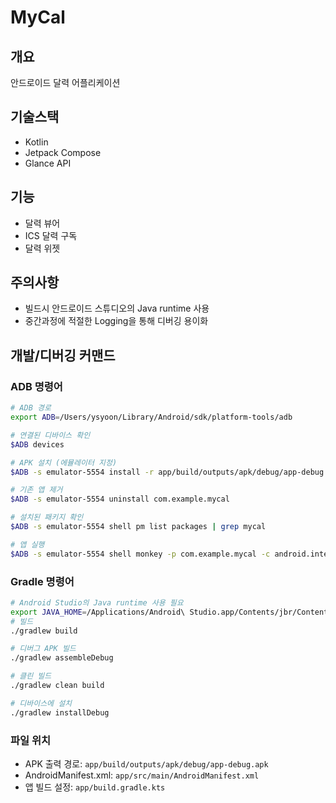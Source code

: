# MyCal

## 개요
안드로이드 달력 어플리케이션

## 기술스택
- Kotlin
- Jetpack Compose
- Glance API

## 기능
- 달력 뷰어
- ICS 달력 구독
- 달력 위젯

## 주의사항
- 빌드시 안드로이드 스튜디오의 Java runtime 사용
- 중간과정에 적절한 Logging을 통해 디버깅 용이화

## 개발/디버깅 커맨드

### ADB 명령어
```bash
# ADB 경로
export ADB=/Users/ysyoon/Library/Android/sdk/platform-tools/adb

# 연결된 디바이스 확인
$ADB devices

# APK 설치 (에뮬레이터 지정)
$ADB -s emulator-5554 install -r app/build/outputs/apk/debug/app-debug.apk

# 기존 앱 제거
$ADB -s emulator-5554 uninstall com.example.mycal

# 설치된 패키지 확인
$ADB -s emulator-5554 shell pm list packages | grep mycal

# 앱 실행
$ADB -s emulator-5554 shell monkey -p com.example.mycal -c android.intent.category.LAUNCHER 1
```

### Gradle 명령어
```bash
# Android Studio의 Java runtime 사용 필요
export JAVA_HOME=/Applications/Android\ Studio.app/Contents/jbr/Contents/Home && ./gradlew assembleDebug
# 빌드
./gradlew build

# 디버그 APK 빌드
./gradlew assembleDebug

# 클린 빌드
./gradlew clean build

# 디바이스에 설치
./gradlew installDebug
```

### 파일 위치
- APK 출력 경로: `app/build/outputs/apk/debug/app-debug.apk`
- AndroidManifest.xml: `app/src/main/AndroidManifest.xml`
- 앱 빌드 설정: `app/build.gradle.kts`